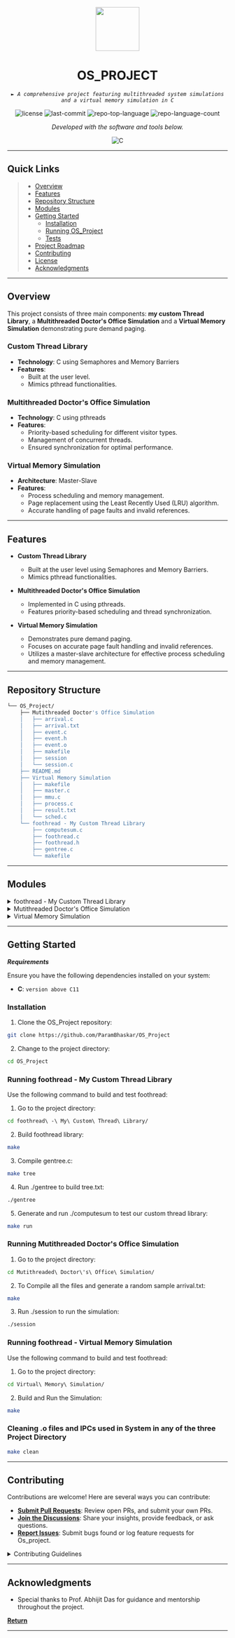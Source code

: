 <p align="center">
  <img src="https://cdn-icons-png.flaticon.com/512/6295/6295417.png" width="100" />
</p>
<p align="center">
    <h1 align="center">OS_PROJECT</h1>
</p>
<p align="center">
    <em><code>► A comprehensive project featuring multithreaded system simulations and a virtual memory simulation in C</code></em>
</p>
<p align="center">
	<img src="https://img.shields.io/github/license/ParamBhaskar/OS_Project?style=flat&color=0080ff" alt="license">
	<img src="https://img.shields.io/github/last-commit/ParamBhaskar/OS_Project?style=flat&logo=git&logoColor=white&color=0080ff" alt="last-commit">
	<img src="https://img.shields.io/github/languages/top/ParamBhaskar/OS_Project?style=flat&color=0080ff" alt="repo-top-language">
	<img src="https://img.shields.io/github/languages/count/ParamBhaskar/OS_Project?style=flat&color=0080ff" alt="repo-language-count">
<p>
<p align="center">
		<em>Developed with the software and tools below.</em>
</p>
<p align="center">
	<img src="https://img.shields.io/badge/C-A8B9CC.svg?style=flat&logo=C&logoColor=black" alt="C">
</p>
<hr>

##  Quick Links

> - [ Overview](#-overview)
> - [ Features](#-features)
> - [ Repository Structure](#-repository-structure)
> - [ Modules](#-modules)
> - [ Getting Started](#-getting-started)
>   - [ Installation](#-installation)
>   - [ Running OS_Project](#-running-OS_Project)
>   - [ Tests](#-tests)
> - [ Project Roadmap](#-project-roadmap)
> - [ Contributing](#-contributing)
> - [ License](#-license)
> - [ Acknowledgments](#-acknowledgments)

---

##  Overview

This project consists of three main components: **my custom Thread Library**, a **Multithreaded Doctor's Office Simulation** and a **Virtual Memory Simulation** demonstrating pure demand paging.

### Custom Thread Library
- **Technology**: C using Semaphores and Memory Barriers
- **Features**:
  - Built at the user level.
  - Mimics pthread functionalities.

### Multithreaded Doctor's Office Simulation
- **Technology**: C using pthreads
- **Features**:
  - Priority-based scheduling for different visitor types.
  - Management of concurrent threads.
  - Ensured synchronization for optimal performance.

### Virtual Memory Simulation
- **Architecture**: Master-Slave
- **Features**:
  - Process scheduling and memory management.
  - Page replacement using the Least Recently Used (LRU) algorithm.
  - Accurate handling of page faults and invalid references.

---

##  Features

- **Custom Thread Library**
  - Built at the user level using Semaphores and Memory Barriers.
  - Mimics pthread functionalities.

- **Multithreaded Doctor's Office Simulation**
  - Implemented in C using pthreads.
  - Features priority-based scheduling and thread synchronization.

- **Virtual Memory Simulation**
  - Demonstrates pure demand paging.
  - Focuses on accurate page fault handling and invalid references.
  - Utilizes a master-slave architecture for effective process scheduling and memory management.


---

##  Repository Structure

```sh
└── OS_Project/
    ├── Mutithreaded Doctor's Office Simulation
    │   ├── arrival.c
    │   ├── arrival.txt
    │   ├── event.c
    │   ├── event.h
    │   ├── event.o
    │   ├── makefile
    │   ├── session
    │   └── session.c
    ├── README.md
    ├── Virtual Memory Simulation
    │   ├── makefile
    │   ├── master.c
    │   ├── mmu.c
    │   ├── process.c
    │   ├── result.txt
    │   └── sched.c
    └── foothread - My Custom Thread Library
        ├── computesum.c
        ├── foothread.c
        ├── foothread.h
        ├── gentree.c
        └── makefile
```

---

##  Modules

<details closed><summary>foothread - My Custom Thread Library</summary>

| File                                                                                                                     | Summary                         |
| ---                                                                                                                      | ---                             |
| [foothread.c](https://github.com/ParamBhaskar/OS_Project/blob/master/foothread - My Custom Thread Library/foothread.c)   | <code>► Contains the implementation of the custom thread library.</code> |
| [computesum.c](https://github.com/ParamBhaskar/OS_Project/blob/master/foothread - My Custom Thread Library/computesum.c) | <code>► Example program to compute tree sum using custom threads.</code> |
| [makefile](https://github.com/ParamBhaskar/OS_Project/blob/master/foothread - My Custom Thread Library/makefile)         | <code>► Example program to compute sum using custom threads.</code> |
| [gentree.c](https://github.com/ParamBhaskar/OS_Project/blob/master/foothread - My Custom Thread Library/gentree.c)       | <code>► Generates a tree structure for testing the thread library.</code> |
| [foothread.h](https://github.com/ParamBhaskar/OS_Project/blob/master/foothread - My Custom Thread Library/foothread.h)   | <code>► Header file for the custom thread library.</code> |

</details>

<details closed><summary>Mutithreaded Doctor's Office Simulation</summary>

| File                                                                                                                      | Summary                         |
| ---                                                                                                                       | ---                             |
| [event.h](https://github.com/ParamBhaskar/OS_Project/blob/master/Mutithreaded Doctor's Office Simulation/event.h)         | <code>► Header file for event handling.</code> |
| [session.c](https://github.com/ParamBhaskar/OS_Project/blob/master/Mutithreaded Doctor's Office Simulation/session.c)     | <code>► Manages session activities.</code> |
| [event.c](https://github.com/ParamBhaskar/OS_Project/blob/master/Mutithreaded Doctor's Office Simulation/event.c)         | <code>► Implements event handling functions.</code> |
| [arrival.txt](https://github.com/ParamBhaskar/OS_Project/blob/master/Mutithreaded Doctor's Office Simulation/arrival.txt) | <code>► Sample arrival data for simulation.</code> |
| [arrival.c](https://github.com/ParamBhaskar/OS_Project/blob/master/Mutithreaded Doctor's Office Simulation/arrival.c)     | <code>► Manages visitor arrivals.</code> |
| [makefile](https://github.com/ParamBhaskar/OS_Project/blob/master/Mutithreaded Doctor's Office Simulation/makefile)       | <code>► Makefile to build the simulation.</code> |

</details>

<details closed><summary>Virtual Memory Simulation</summary>

| File                                                                                                      | Summary                         |
| ---                                                                                                       | ---                             |
| [mmu.c](https://github.com/ParamBhaskar/OS_Project/blob/master/Virtual Memory Simulation/mmu.c)           | <code>► Manages memory unit operations.</code> |
| [sched.c](https://github.com/ParamBhaskar/OS_Project/blob/master/Virtual Memory Simulation/sched.c)       | <code>► Handles process scheduling tasks.</code> |
| [result.txt](https://github.com/ParamBhaskar/OS_Project/blob/master/Virtual Memory Simulation/result.txt) | <code>► Contains the simulation results.</code> |
| [process.c](https://github.com/ParamBhaskar/OS_Project/blob/master/Virtual Memory Simulation/process.c)   | <code>► Implements process behaviors.</code> |
| [master.c](https://github.com/ParamBhaskar/OS_Project/blob/master/Virtual Memory Simulation/master.c)     | <code>► Coordinates the master-slave architecture.</code> |
| [makefile](https://github.com/ParamBhaskar/OS_Project/blob/master/Virtual Memory Simulation/makefile)     | <code>► Makefile to build the virtual memory simulation.</code> |

</details>

---

##  Getting Started

***Requirements***

Ensure you have the following dependencies installed on your system:

* **C**: `version above C11`

###  Installation

1. Clone the OS_Project repository:

```sh
git clone https://github.com/ParamBhaskar/OS_Project
```

2. Change to the project directory:

```sh
cd OS_Project
```

###  Running foothread - My Custom Thread Library

Use the following command to build and test foothread:

1. Go to the project directory:

```sh
cd foothread\ -\ My\ Custom\ Thread\ Library/
```

2. Build foothread library:

```sh
make
```

3. Compile gentree.c:
```sh
make tree
```
4. Run ./gentree to build tree.txt:
```sh
./gentree
```
5. Generate and run ./computesum to test our custom thread library:
```sh
make run
```

###  Running Mutithreaded Doctor's Office Simulation

1. Go to the project directory:

```sh
cd Mutithreaded\ Doctor\'s\ Office\ Simulation/
```

2. To Compile all the files and generate a random sample arrival.txt:

```sh
make
```

3. Run ./session to run the simulation:
```sh
./session
```

###  Running foothread - Virtual Memory Simulation

Use the following command to build and test foothread:

1. Go to the project directory:

```sh
cd Virtual\ Memory\ Simulation/
```

2. Build and Run the Simulation:

```sh
make
```

###  Cleaning .o files and IPCs used in System in any of the three Project Directory

```sh
make clean
```

---

##  Contributing

Contributions are welcome! Here are several ways you can contribute:

- **[Submit Pull Requests](https://github.com/ParamBhaskar/OS_Project/blob/main/CONTRIBUTING.md)**: Review open PRs, and submit your own PRs.
- **[Join the Discussions](https://github.com/ParamBhaskar/OS_Project/discussions)**: Share your insights, provide feedback, or ask questions.
- **[Report Issues](https://github.com/ParamBhaskar/OS_Project/issues)**: Submit bugs found or log feature requests for Os_project.

<details closed>
    <summary>Contributing Guidelines</summary>

1. **Fork the Repository**: Start by forking the project repository to your GitHub account.
2. **Clone Locally**: Clone the forked repository to your local machine using a Git client.
   ```sh
   git clone https://github.com/ParamBhaskar/OS_Project
   ```
3. **Create a New Branch**: Always work on a new branch, giving it a descriptive name.
   ```sh
   git checkout -b new-feature-x
   ```
4. **Make Your Changes**: Develop and test your changes locally.
5. **Commit Your Changes**: Commit with a clear message describing your updates.
   ```sh
   git commit -m 'Implemented new feature x.'
   ```
6. **Push to GitHub**: Push the changes to your forked repository.
   ```sh
   git push origin new-feature-x
   ```
7. **Submit a Pull Request**: Create a PR against the original project repository. Clearly describe the changes and their motivations.

Once your PR is reviewed and approved, it will be merged into the main branch.

</details>

---


##  Acknowledgments

- Special thanks to Prof. Abhijit Das for guidance and mentorship throughout the project.


[**Return**](#-quick-links)

---